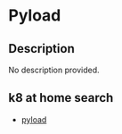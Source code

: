 # Pyload

## Description

No description provided.

## k8 at home search

- [pyload](https://nanne.dev/k8s-at-home-search/#/pyload)
